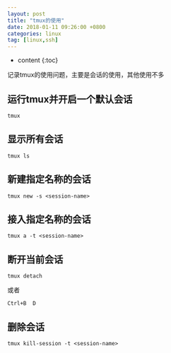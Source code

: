 ```yaml
---
layout: post
title: "tmux的使用"
date: 2018-01-11 09:26:00 +0800 
categories: linux
tag: [linux,ssh]
---
```

* content
{:toc}

记录tmux的使用问题，主要是会话的使用，其他使用不多

<!-- more -->

## 运行tmux并开启一个默认会话  

```shell
tmux
```

## 显示所有会话  
```shell
tmux ls
```

## 新建指定名称的会话  
```shell
tmux new -s <session-name>
```

## 接入指定名称的会话
```
tmux a -t <session-name>
```
## 断开当前会话  
```
tmux detach
```
或者
```
Ctrl+B  D
```

## 删除会话  
```
tmux kill-session -t <session-name>
```

<!-- TOC -->

